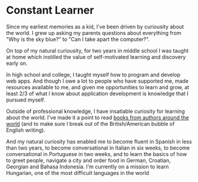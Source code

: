 # Constant Learner

Since my earliest memories as a kid, I've been driven by curiousity about the world. I grew up asking my parents questions about everything from "Why is the sky blue?" to "Can I take apart the computer?".

On top of my natural curiousity, for two years in middle school I was taught at home which instilled the value of self-motivated learning and discovery early on.

In high school and college, I taught myself how to program and develop web apps. And though I owe a lot to people who have supported me, made resources available to me, and given me opportunities to learn and grow, at least 2/3 of what I know about application development is knowledge that I pursued myself.

Outside of professional knowledge, I have insatiable curiosity for learning about the world. I've made it a point to read [books from authors around the world](https://www.goodreads.com/review/list/16700342-jo?shelf=read&sort=avg_rating) (and to make sure I break out of the British/American bubble of English writing).

And my natural curiosity has enabled me to become fluent in Spanish in less than two years, to become conversational in Italian in six weeks, to become conversational in Portuguese in two weeks, and to learn the basics of how to greet people, navigate a city and order food in German, Croatian, Georgian and Bahasa Indonesia. I'm currently on a mission to learn Hungarian, one of the most difficult languages in the world
